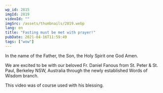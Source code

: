 ```yaml
---
wp_id: 2815
imgId: 2819
videoId: ""
imgSrc: /assets/thumbnails/2819.webp
lang: en
title: "Fasting must be met with prayer!"
pubDate: 2021-04-16T11:59:49
tags: ["wow"]
---
```


<p>In the name of the Father, the Son, the Holy Spirit one God Amen.</p>
<p>We are excited to be with our beloved Fr. Daniel Fanous from St. Peter &amp; St. Paul, Berkeley NSW, Australia through the newly established Words of Wisdom branch.</p>
<p>This video was of course used with his blessing.</p>
<p>&nbsp;</p>
